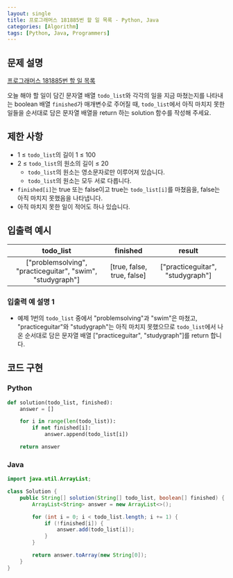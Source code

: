 ```yaml
---
layout: single
title: 프로그래머스 181885번 할 일 목록 - Python, Java
categories: [Algorithm]
tags: [Python, Java, Programmers]
---
```


## 문제 설명
[프로그래머스 181885번 할 일 목록](https://school.programmers.co.kr/learn/courses/30/lessons/181885)

오늘 해야 할 일이 담긴 문자열 배열 `todo_list`와 각각의 일을 지금 마쳤는지를 나타내는 boolean 배열 `finished`가 매개변수로 주어질 때, `todo_list`에서 아직 마치지 못한 일들을 순서대로 담은 문자열 배열을 return 하는 solution 함수를 작성해 주세요.

## 제한 사항

* 1 ≤ `todo_list`의 길이 1 ≤ 100
* 2 ≤ `todo_list`의 원소의 길이 ≤ 20
  * `todo_list`의 원소는 영소문자로만 이루어져 있습니다.
  * `todo_list`의 원소는 모두 서로 다릅니다.
* `finished[i]`는 true 또는 false이고 true는 `todo_list[i]`를 마쳤음을, false는 아직 마치지 못했음을 나타냅니다.
* 아직 마치지 못한 일이 적어도 하나 있습니다.

## 입출력 예시

|                          todo_list                           |           finished           |               result               |
|:------------------------------------------------------------:|:----------------------------:|:----------------------------------:|
| \["problemsolving", "practiceguitar", "swim", "studygraph"\] | \[true, false, true, false\] | \["practiceguitar", "studygraph"\] |

### 입출력 예 설명 1

* 예제 1번의 `todo_list` 중에서 "problemsolving"과 "swim"은 마쳤고, "practiceguitar"와 "studygraph"는 아직 마치지 못했으므로 `todo_list`에서 나온 순서대로 담은 문자열 배열 \["practiceguitar", "studygraph"\]를 return 합니다.

## 코드 구현

### Python

```python
def solution(todo_list, finished):
    answer = []

    for i in range(len(todo_list)):
        if not finished[i]:
            answer.append(todo_list[i])

    return answer
```

### Java

```java
import java.util.ArrayList;

class Solution {
    public String[] solution(String[] todo_list, boolean[] finished) {
        ArrayList<String> answer = new ArrayList<>();

        for (int i = 0; i < todo_list.length; i += 1) {
            if (!finished[i]) {
                answer.add(todo_list[i]);
            }
        }

        return answer.toArray(new String[0]);
    }
}
```